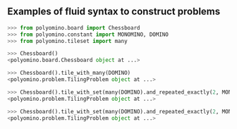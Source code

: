 ## Examples of fluid syntax to construct problems

```python
>>> from polyomino.board import Chessboard
>>> from polyomino.constant import MONOMINO, DOMINO
>>> from polyomino.tileset import many
```

```python
>>> Chessboard()
<polyomino.board.Chessboard object at ...>
```

```python
>>> Chessboard().tile_with_many(DOMINO)
<polyomino.problem.TilingProblem object at ...>
```

```python
>>> Chessboard().tile_with_set(many(DOMINO).and_repeated_exactly(2, MONOMINO))
<polyomino.problem.TilingProblem object at ...>
```

```python
>>> Chessboard().tile_with_set(many(DOMINO).and_repeated_exactly(2, MONOMINO)).with_heuristics()
<polyomino.problem.TilingProblem object at ...>
```